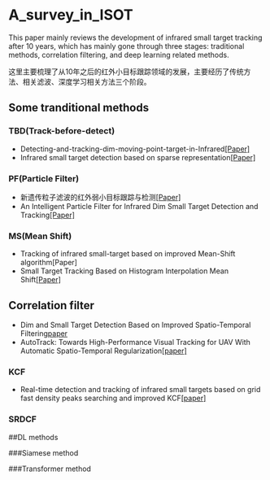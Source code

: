 # A_survey_in_ISOT
This paper mainly reviews the development of infrared small target tracking after 10 years, which has mainly gone through three stages: traditional methods, correlation filtering, and deep learning related methods.

这里主要梳理了从10年之后的红外小目标跟踪领域的发展，主要经历了传统方法、相关滤波、深度学习相关方法三个阶段。

## Some tranditional methods

### TBD(Track-before-detect)
* Detecting-and-tracking-dim-moving-point-target-in-Infrared[[Paper]](https://www.sciencedirect.com/science/article/abs/pii/S1350449504000878)
* Infrared small target detection based on sparse representation[[Paper]](http://journal.sitp.ac.cn/hwyhmb/hwyhmben/article/abstract/100359)

### PF(Particle Filter)
* 新遗传粒子滤波的红外弱小目标跟踪与检测[[Paper]](https://journal.xidian.edu.cn/xdxb/EN/abstract/abstract11005.shtml)
* An Intelligent Particle Filter for Infrared Dim Small Target Detection and Tracking[[Paper]](https://ieeexplore.ieee.org/abstract/document/9761758)

### MS(Mean Shift)
* Tracking of infrared small-target based on improved Mean-Shift algorithm[Paper]
* Small Target Tracking Based on Histogram Interpolation Mean Shift[[Paper]](https://jeit.ac.cn/en/article/doi/10.3724/SP.J.1146.2009.01245)

## Correlation filter
* Dim and Small Target Detection Based on Improved Spatio-Temporal Filtering[paper](https://ieeexplore.ieee.org/document/9580632?denied=)
* AutoTrack: Towards High-Performance Visual Tracking for UAV With Automatic Spatio-Temporal Regularization[[paper]](https://openaccess.thecvf.com/content_CVPR_2020/html/Li_AutoTrack_Towards_High-Performance_Visual_Tracking_for_UAV_With_Automatic_Spatio-Temporal_CVPR_2020_paper.html)
### KCF
* Real-time detection and tracking of infrared small targets based on grid fast density peaks searching and improved KCF[[paper]](https://www.sciencedirect.com/science/article/pii/S1350449522001621)
### SRDCF

##DL methods

###Siamese method

###Transformer method
